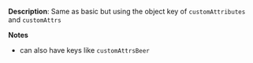 __Description__: Same as basic but using the object key of `customAttributes` and `customAttrs`

__Notes__

+ can also have keys like `customAttrsBeer`
